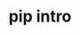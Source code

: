 ---
layout: default
title: pip intro
parent: Setting up your python project
grand_parent: Python
nav_order: 3
---